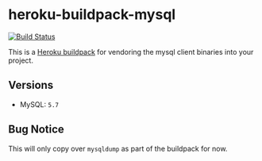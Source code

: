# heroku-buildpack-mysql

[![Build Status](https://secure.travis-ci.org/Shopify/heroku-buildpack-mysql.png)](http://travis-ci.org/Shopify/heroku-buildpack-mysql)

This is a [Heroku buildpack](http://devcenter.heroku.com/articles/buildpacks) for vendoring the mysql client binaries into your project.

## Versions

* MySQL: `5.7`

## Bug Notice

This will only copy over `mysqldump` as part of the buildpack for now.
